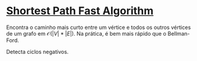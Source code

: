 # [Shortest Path Fast Algorithm](spfa.cpp)

Encontra o caminho mais curto entre um vértice e todos os outros vértices de um grafo em $\mathcal{O}(|V| * |E|)$. Na prática, é bem mais rápido que o Bellman-Ford.

Detecta ciclos negativos.